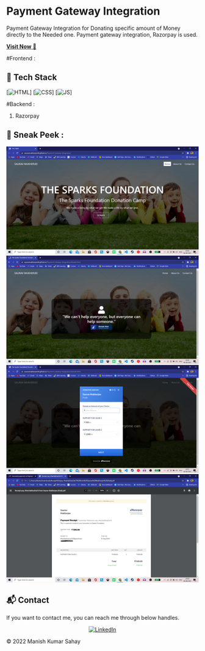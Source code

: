 # Payment Gateway Integration

Payment Gateway Integration for Donating specific amount of Money directly to the Needed one. Payment gateway integration, Razorpay is used.

<a href="https://https://manishkumarsahay.github.io/Payment_Gateway_Integration/" target="_blank">**Visit Now** 🚀</a>

#Frontend :



## 📌 Tech Stack
[![HTML](https://img.shields.io/badge/html5%20-%23E34F26.svg?&style=for-the-badge&logo=html5&logoColor=white)]
[![CSS](https://img.shields.io/badge/css3%20-%231572B6.svg?&style=for-the-badge&logo=css3&logoColor=white)]
[![JS](https://img.shields.io/badge/javascript%20-%23323330.svg?&style=for-the-badge&logo=javascript&logoColor=%23F7DF1E)]

#Backend :

1. Razorpay 
## 📌 Sneak Peek  :
![HOME](https://github.com/SauravMukherjee44/Payment-Gateway-Integration/blob/5ed72517f2977e858e943c469fe49efd4664e3a1/img/Screenshot%20(248).png)
![DONATION](https://github.com/SauravMukherjee44/Payment-Gateway-Integration/blob/56c0eaeb008274ca5a7ebbf76066027a90c0944c/img/Screenshot%20(250).png)
![Payment Getway](https://github.com/SauravMukherjee44/Payment-Gateway-Integration/blob/56c0eaeb008274ca5a7ebbf76066027a90c0944c/img/Screenshot%20(251).png)
![Receipt](https://github.com/SauravMukherjee44/Payment-Gateway-Integration/blob/56c0eaeb008274ca5a7ebbf76066027a90c0944c/img/Screenshot%20(253)_LI.jpg)

<h2>📬 Contact</h2>

If you want to contact me, you can reach me through below handles.

<div align="center">

<a  href="https://www.linkedin.com/in/mks22/" target="_blank"><img alt="LinkedIn" src="https://img.shields.io/badge/linkedin%20-%230077B5.svg?&style=for-the-badge&logo=linkedin&logoColor=white" /></a>

</div>

© 2022 Manish Kumar Sahay

